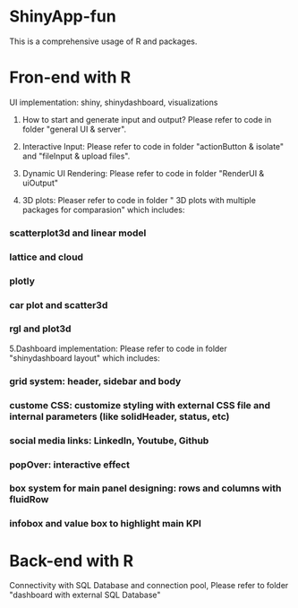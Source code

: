 # ShinyApp-fun

This is a comprehensive usage of R and packages. 




# Fron-end with R
UI implementation: shiny, shinydashboard, visualizations

1. How to start and generate input and output? Please refer to code in folder "general UI & server".

2. Interactive Input: Please refer to code in folder "actionButton & isolate" and "fileInput & upload files".

3. Dynamic UI Rendering: Please refer to code in folder "RenderUI & uiOutput"

4. 3D plots: Pleaser refer to code in folder " 3D plots with multiple packages for comparasion" which includes:
### scatterplot3d and linear model
### lattice and cloud
### plotly 
### car plot and scatter3d
### rgl and plot3d

5.Dashboard implementation: Please refer to code in folder "shinydashboard layout" which includes:
### grid system: header, sidebar and body
### custome CSS: customize styling with external CSS file and internal parameters (like solidHeader, status, etc)
### social media links: LinkedIn, Youtube, Github
### popOver: interactive effect
### box system for main panel designing: rows and columns with fluidRow
### infobox and value box to highlight main KPI





# Back-end with R
Connectivity with SQL Database and connection pool, Please refer to folder "dashboard with external SQL Database"

